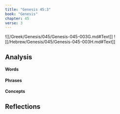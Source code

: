 ```yaml
---
title: "Genesis 45:3"
book: "Genesis"
chapter: 45
verse: 3
---
```

![[/Greek/Genesis/045/Genesis-045-003G.md#Text]]
![[/Hebrew/Genesis/045/Genesis-045-003H.md#Text]]

## Analysis

#### Words

#### Phrases

#### Concepts

## Reflections
